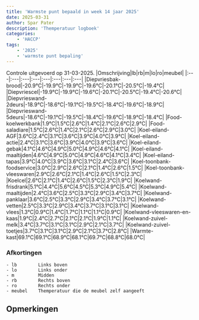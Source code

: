 ```yaml
---
title: 'Warmste punt bepaald in week 14 jaar 2025'
date: 2025-03-31
author: Spar Pater
description: 'Themperatuur logboek'
categories:
    - 'HACCP'
tags:
    - '2025'
    - 'warmste punt bepaling'
---
```

Controle uitgevoerd op 31-03-2025.
|Omschrijving|lb|rb|m|lo|ro|meubel|
|:---|:---|:---|:---|:---|:---|:---|:---|
|Diepvriesbak-brood|-20.9°C|-19.9°C|-19.9°C|-19.6°C|-20.1°C|-20.5°C|-19.4°C|
|Diepvriescel|-19.9°C|-19.9°C|-19.6°C|-20.1°C|-20.5°C|-19.4°C|-20.6°C|
|Diepvrieswand-2deurs|-18.9°C|-18.6°C|-19.1°C|-19.5°C|-18.4°C|-19.6°C|-18.9°C|
|Diepvrieswand-5deurs|-18.6°C|-19.1°C|-19.5°C|-18.4°C|-19.6°C|-18.9°C|-18.4°C|
|Food-koelwerkbank|1.9°C|1.5°C|2.6°C|1.4°C|2.1°C|2.6°C|2.9°C|
|Food-saladiare|1.5°C|2.6°C|1.4°C|2.1°C|2.6°C|2.9°C|3.0°C|
|Koel-eiland-AGF|3.6°C|2.4°C|3.1°C|3.6°C|3.9°C|4.0°C|3.9°C|
|Koel-eiland-actie|2.4°C|3.1°C|3.6°C|3.9°C|4.0°C|3.9°C|3.6°C|
|Koel-eiland-gebak|4.1°C|4.6°C|4.9°C|5.0°C|4.9°C|4.6°C|4.1°C|
|Koel-eiland-maaltijden|4.6°C|4.9°C|5.0°C|4.9°C|4.6°C|4.1°C|3.4°C|
|Koel-eiland-tapas|3.9°C|4.0°C|3.9°C|3.6°C|3.1°C|2.4°C|3.6°C|
|Koel-toonbank-foodservice|3.0°C|2.9°C|2.6°C|2.1°C|1.4°C|2.6°C|1.5°C|
|Koel-toonbank-vleeswaren|2.9°C|2.6°C|2.1°C|1.4°C|2.6°C|1.5°C|2.3°C|
|Koelcel|2.6°C|2.1°C|1.4°C|2.6°C|1.5°C|2.3°C|1.9°C|
|Koelwand-frisdrank|5.1°C|4.4°C|5.6°C|4.5°C|5.3°C|4.9°C|5.4°C|
|Koelwand-maaltijden|2.4°C|3.6°C|2.5°C|3.3°C|2.9°C|3.4°C|3.7°C|
|Koelwand-panklaar|3.6°C|2.5°C|3.3°C|2.9°C|3.4°C|3.7°C|3.1°C|
|Koelwand-vetten|2.5°C|3.3°C|2.9°C|3.4°C|3.7°C|3.1°C|3.1°C|
|Koelwand-vlees|1.3°C|0.9°C|1.4°C|1.7°C|1.1°C|1.1°C|0.9°C|
|Koelwand-vleeswaren-en-kaas|1.9°C|2.4°C|2.7°C|2.1°C|2.1°C|1.9°C|1.1°C|
|Koelwand-zuivel-melk|3.4°C|3.7°C|3.1°C|3.1°C|2.9°C|2.1°C|3.7°C|
|Koelwand-zuivel-toetjes|3.7°C|3.1°C|3.1°C|2.9°C|2.1°C|3.7°C|2.8°C|
|Warmte-kast|69.1°C|69.1°C|68.9°C|68.1°C|69.7°C|68.8°C|68.0°C|

### Afkortingen
    - lb        Links boven
    - lo        Links onder
    - m         Midden
    - rb        Rechts boven
    - ro        Rechts onder
    - meubel    Themperatuur die de meubel zelf aangeeft

## Opmerkingen


